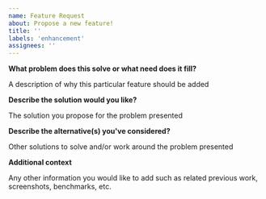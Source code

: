 ```yaml
---
name: Feature Request
about: Propose a new feature!
title: ''
labels: 'enhancement'
assignees: ''
---
```


**What problem does this solve or what need does it fill?**

A description of why this particular feature should be added

**Describe the solution would you like?**

The solution you propose for the problem presented

**Describe the alternative(s) you've considered?**

Other solutions to solve and/or work around the problem presented

**Additional context**

Any other information you would like to add such as related previous work,
screenshots, benchmarks, etc.